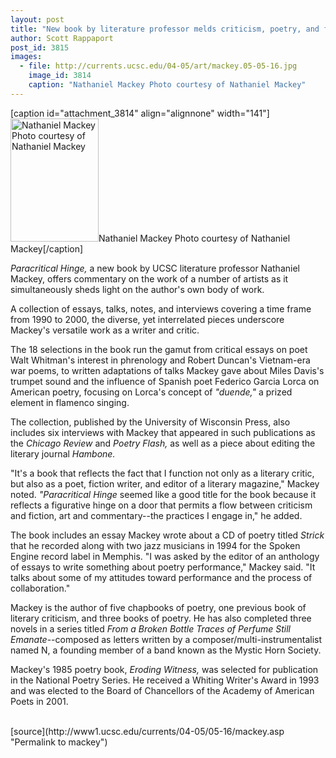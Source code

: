 ```yaml
---
layout: post
title: "New book by literature professor melds criticism, poetry, and fiction"
author: Scott Rappaport
post_id: 3815
images:
  - file: http://currents.ucsc.edu/04-05/art/mackey.05-05-16.jpg
    image_id: 3814
    caption: "Nathaniel Mackey Photo courtesy of Nathaniel Mackey"
---
```


[caption id="attachment_3814" align="alignnone" width="141"]<a href="http://localhost/mysite/wp-content/uploads/2005/05/mackey.05-05-16.jpg"><img class="size-full wp-image-3814" src="http://localhost/mysite/wp-content/uploads/2005/05/mackey.05-05-16.jpg" alt="Nathaniel Mackey Photo courtesy of Nathaniel Mackey" width="141" height="197" /></a>Nathaniel Mackey Photo courtesy of Nathaniel Mackey[/caption]
<a name="content" id="content"></a>
<p>
  <i>Paracritical Hinge,</i> a new book by UCSC literature professor Nathaniel Mackey, offers commentary on the work of a number of artists as it simultaneously sheds light on the author's own body of work.
</p>
<p>
  A collection of essays, talks, notes, and interviews covering a time frame from 1990 to 2000, the diverse, yet interrelated pieces underscore Mackey's versatile work as a writer and critic.<br>
</p>
<p>
  The 18 selections in the book run the gamut from critical essays on poet Walt Whitman's interest in phrenology and Robert Duncan's Vietnam-era war poems, to written adaptations of talks Mackey gave about Miles Davis's trumpet sound and the influence of Spanish poet Federico Garcia Lorca on American poetry, focusing on Lorca's concept of <i>"duende,"</i> a prized element in flamenco singing.<br>
</p>
<p>
  The collection, published by the University of Wisconsin Press, also includes six interviews with Mackey that appeared in such publications as the <i>Chicago Review</i> and <i>Poetry Flash,</i> as well as a piece about editing the literary journal <i>Hambone.</i><br>
</p>
<p>
  "It's a book that reflects the fact that I function not only as a literary critic, but also as a poet, fiction writer, and editor of a literary magazine," Mackey noted. <i>"Paracritical Hinge</i> seemed like a good title for the book because it reflects a figurative hinge on a door that permits a flow between criticism and fiction, art and commentary--the practices I engage in," he added.<br>
</p>
<p>
  The book includes an essay Mackey wrote about a CD of poetry titled <i>Strick</i> that he recorded along with two jazz musicians in 1994 for the Spoken Engine record label in Memphis. "I was asked by the editor of an anthology of essays to write something about poetry performance," Mackey said. "It talks about some of my attitudes toward performance and the process of collaboration."<br>
</p>
<p>
  Mackey is the author of five chapbooks of poetry, one previous book of literary criticism, and three books of poetry. He has also completed three novels in a series titled <i>From a Broken Bottle Traces of Perfume Still Emanate</i>--composed as letters written by a composer/multi-instrumentalist named N, a founding member of a band known as the Mystic Horn Society.<br>
</p>
<p>
  Mackey's 1985 poetry book, <i>Eroding Witness,</i> was selected for publication in the National Poetry Series. He received a Whiting Writer's Award in 1993 and was elected to the Board of Chancellors of the Academy of American Poets in 2001.<br>
  <br>
</p>
[source](http://www1.ucsc.edu/currents/04-05/05-16/mackey.asp "Permalink to mackey")

